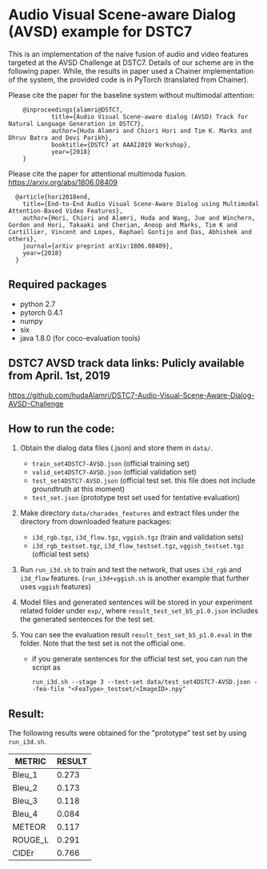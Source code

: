 # Audio Visual Scene-aware Dialog (AVSD) example for DSTC7

This is an implementation of the naive fusion of audio and video features targeted at the AVSD Challenge at DSTC7. Details of our scheme are in the following paper. While, the results in paper used a Chainer implementation of the system, the provided code is in PyTorch (translated from Chainer).

Please cite the paper for the baseline system without multimodal attention:

        @inproceedings{alamri@DSTC7,
                title={Audio Visual Scene-aware dialog (AVSD) Track for Natural Language Generation in DSTC7},
                author={Huda Alamri and Chiori Hori and Tim K. Marks and Dhruv Batra and Devi Parikh},
                booktitle={DSTC7 at AAAI2019 Workshop},
                year={2018}
        }

Please cite the paper for attentional multimoda fusion.
https://arxiv.org/abs/1806.08409

      @article{hori2018end,
        title={End-to-End Audio Visual Scene-Aware Dialog using Multimodal Attention-Based Video Features},
        author={Hori, Chiori and Alamri, Huda and Wang, Jue and Winchern, Gordon and Hori, Takaaki and Cherian, Anoop and Marks, Tim K and Cartillier, Vincent and Lopes, Raphael Gontijo and Das, Abhishek and others},
        journal={arXiv preprint arXiv:1806.08409},
        year={2018}
      }

## Required packages

- python 2.7
- pytorch 0.4.1
- numpy
- six
- java 1.8.0   (for coco-evaluation tools)

## DSTC7 AVSD track data links: Pulicly available from April. 1st, 2019

   https://github.com/hudaAlamri/DSTC7-Audio-Visual-Scene-Aware-Dialog-AVSD-Challenge

## How to run the code:

   1. Obtain the dialog data files (.json) and store them in `data/`.
      - `train_set4DSTC7-AVSD.json` (official training set)
      - `valid_set4DSTC7-AVSD.json` (official validation set)
      - `test_set4DSTC7-AVSD.json` (official test set. this file does not include groundtruth at this moment)
      - `test_set.json`  (prototype test set used for tentative evaluation)
 
   2. Make directory `data/charades_features` and extract files under the directory from downloaded feature packages:
      - `i3d_rgb.tgz`, `i3d_flow.tgz`, `vggish.tgz`  (train and validation sets)
      - `i3d_rgb_testset.tgz`, `i3d_flow_testset.tgz`, `vggish_testset.tgz` (official test sets)

   3. Run `run_i3d.sh` to train and test the network, that uses `i3d_rgb` and `i3d_flow` features. (`run_i3d+vggish.sh` is another example that further uses `vggish` features)

   4. Model files and generated sentences will be stored in your experiment related folder under `exp/`, where `result_test_set_b5_p1.0.json` includes the generated sentences for the test set.

   5. You can see the evaluation result `result_test_set_b5_p1.0.eval` in the folder. Note that the test set is not the official one.
      - if you generate sentences for the official test set, you can run the script as
      
            run_i3d.sh --stage 3 --test-set data/test_set4DSTC7-AVSD.json --fea-file "<FeaType>_testset/<ImageID>.npy"

## Result:

The following results were obtained for the "prototype" test set by using `run_i3d.sh`.


| METRIC | RESULT |
| ------ | -------|
| Bleu_1 | 0.273  |
| Bleu_2 | 0.173  |
| Bleu_3 | 0.118  |
| Bleu_4 | 0.084  |
| METEOR | 0.117  |
| ROUGE_L| 0.291  |
| CIDEr  | 0.766  |

